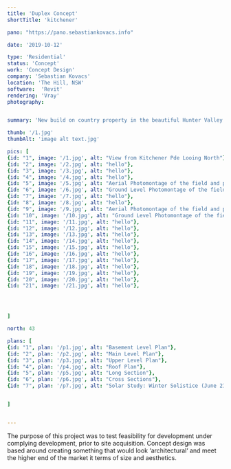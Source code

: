 ```yaml
---
title: 'Duplex Concept'
shortTitle: 'kitchener'

pano: "https://pano.sebastiankovacs.info"

date: '2019-10-12'

type: 'Residential'
status: 'Concept'
work: 'Concept Design'
company: 'Sebastian Kovacs'
location: 'The Hill, NSW'
software:  'Revit'
rendering: 'Vray'
photography: 


summary: 'New build on country property in the beautiful Hunter Valley.'

thumb: '/1.jpg'
thumbAlt: 'image alt text.jpg'

pics: [
{id: "1", image: '/1.jpg', alt: "View from Kitchener Pde Looing North"},
{id: "2", image: '/2.jpg', alt: "hello"},
{id: "3", image: '/3.jpg', alt: "hello"},
{id: "4", image: '/4.jpg', alt: "hello"},
{id: "5", image: '/5.jpg', alt: "Aerial Photomontage of the field and proposed facility building"},
{id: "6", image: '/6.jpg', alt: "Ground Level Photomontage of the field and proposed facility building"},
{id: "7", image: '/7.jpg', alt: "hello"},
{id: "8", image: '/8.jpg', alt: "hello"},
{id: "9", image: '/9.jpg', alt: "Aerial Photomontage of the field and proposed facility building"},
{id: "10", image: '/10.jpg', alt: "Ground Level Photomontage of the field and proposed facility building"},
{id: "11", image: '/11.jpg', alt: "hello"},
{id: "12", image: '/12.jpg', alt: "hello"},
{id: "13", image: '/13.jpg', alt: "hello"},
{id: "14", image: '/14.jpg', alt: "hello"},
{id: "15", image: '/15.jpg', alt: "hello"},
{id: "16", image: '/16.jpg', alt: "hello"},
{id: "17", image: '/17.jpg', alt: "hello"},
{id: "18", image: '/18.jpg', alt: "hello"},
{id: "19", image: '/19.jpg', alt: "hello"},
{id: "20", image: '/20.jpg', alt: "hello"},
{id: "21", image: '/21.jpg', alt: "hello"},




]

north: 43

plans: [
{id: "1", plan: '/p1.jpg', alt: "Basement Level Plan"},
{id: "2", plan: '/p2.jpg', alt: "Main Level Plan"},
{id: "3", plan: '/p3.jpg', alt: "Upper Level Plan"},
{id: "4", plan: '/p4.jpg', alt: "Roof Plan"},
{id: "5", plan: '/p5.jpg', alt: "Long Section"},
{id: "6", plan: '/p6.jpg', alt: "Cross Sections"},
{id: "7", plan: '/p7.jpg', alt: "Solar Study: Winter Solistice (June 21)"},


]


---
```


The purpose of this project was to test feasibility for development under complying development, prior to site acquisition.
Concept design was based around creating something that would look ‘architectural‘ and meet the higher end of the market it terms of size and aesthetics. 
